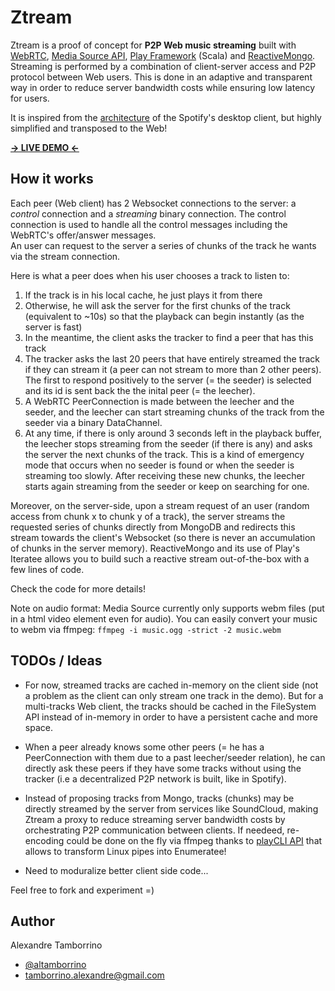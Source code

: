 # Ztream

Ztream is a proof of concept for **P2P Web music streaming** built with [WebRTC](http://www.webrtc.org/), [Media Source API]("https://dvcs.w3.org/hg/html-media/raw-file/tip/media-source/media-source.html"), [Play Framework]("http://www.playframework.com/") (Scala) and [ReactiveMongo]("http://reactivemongo.org/").  
Streaming is performed by a combination of client-server access and P2P protocol between Web users. This is done in an 
adaptive and transparent way in order to reduce server bandwidth costs while ensuring low latency for users.

It is inspired from the [architecture](http://www.csc.kth.se/~gkreitz/spotify-p2p10/spotify-p2p10.pdf) of the Spotify's desktop client, but highly simplified and transposed to the Web!

**[-> LIVE DEMO <-](http://ztream.atamborrino.cloudbees.net/)**

## How it works

Each peer (Web client) has 2 Websocket connections to the server: a *control* connection and a *streaming* binary connection. The control connection is used to handle all the control messages including the WebRTC's offer/answer messages.  
An user can request to the server a series of chunks of the track he wants via the stream connection.

Here is what a peer does when his user chooses a track to listen to:

1. If the track is in his local cache, he just plays it from there
2. Otherwise, he will ask the server for the first chunks of the track (equivalent to ~10s) so that the playback can begin instantly (as the server is fast)
3. In the meantime, the client asks the tracker to find a peer that has this track
4. The tracker asks the last 20 peers that have entirely streamed the track if they can stream it (a peer can not stream to more than 2 other peers). The first to respond positively to the server (= the seeder) is selected and its id is sent back the the inital peer (= the leecher).
5. A WebRTC PeerConnection is made between the leecher and the seeder, and the leecher can start streaming chunks of the track from the seeder via a binary DataChannel.
6. At any time, if there is only around 3 seconds left in the playback buffer, the leecher stops streaming from the seeder (if there is any) and asks the server the next chunks of the track. This is a kind of emergency mode that occurs when no seeder is found or when the seeder is streaming too slowly. After receiving these new chunks, the leecher starts again streaming from the seeder or keep on searching for one.

Moreover, on the server-side, upon a stream request of an user (random access from chunk x to chunk y of a track), the server streams the requested series of chunks directly from MongoDB and redirects this stream towards the client's Websocket (so there is never an accumulation of chunks in the server memory). ReactiveMongo and its use of Play's Iteratee allows you to build such a reactive stream out-of-the-box with a few lines of code.

Check the code for more details!

Note on audio format: Media Source currently only supports webm files (put in a html video element even for audio). You can easily convert your music to webm via ffmpeg:
```ffmpeg -i music.ogg -strict -2 music.webm```

## TODOs / Ideas

* For now, streamed tracks are cached in-memory on the client side (not a problem as the client can only stream one track in the demo). But for a multi-tracks Web client, the tracks should be cached in the FileSystem API instead of in-memory in order to have a persistent cache and more space.

* When a peer already knows some other peers (= he has a PeerConnection with them due to a past leecher/seeder relation), he can directly ask these peers if they have some tracks without using the tracker (i.e a decentralized P2P network is built, like in Spotify).

* Instead of proposing tracks from Mongo, tracks (chunks) may be directly streamed by the server from services like SoundCloud, making Ztream a proxy to reduce streaming server bandwidth costs by orchestrating P2P communication between clients. If needeed, re-encoding could be done on the fly via ffmpeg thanks to [playCLI API](https://github.com/gre/playCLI) that allows to transform Linux pipes into Enumeratee!

* Need to moduralize better client side code...

Feel free to fork and experiment =)

## Author

Alexandre Tamborrino

* [@altamborrino](https://twitter.com/altamborrino)
* tamborrino.alexandre@gmail.com






